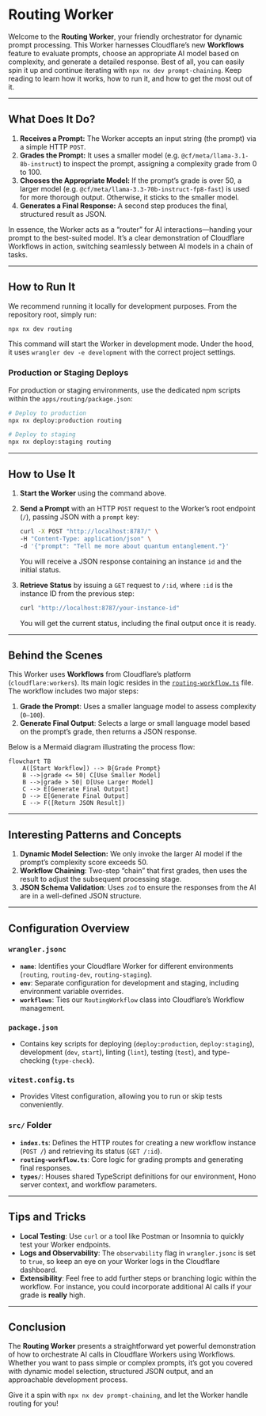 # Routing Worker

Welcome to the **Routing Worker**, your friendly orchestrator for dynamic prompt processing. This Worker harnesses Cloudflare’s new **Workflows** feature to evaluate prompts, choose an appropriate AI model based on complexity, and generate a detailed response. Best of all, you can easily spin it up and continue iterating with `npx nx dev prompt-chaining`. Keep reading to learn how it works, how to run it, and how to get the most out of it.

---

## What Does It Do?

1. **Receives a Prompt:** The Worker accepts an input string (the prompt) via a simple HTTP `POST`.
2. **Grades the Prompt:** It uses a smaller model (e.g. `@cf/meta/llama-3.1-8b-instruct`) to inspect the prompt, assigning a complexity grade from 0 to 100.
3. **Chooses the Appropriate Model:** If the prompt’s grade is over 50, a larger model (e.g. `@cf/meta/llama-3.3-70b-instruct-fp8-fast`) is used for more thorough output. Otherwise, it sticks to the smaller model.
4. **Generates a Final Response:** A second step produces the final, structured result as JSON.

In essence, the Worker acts as a “router” for AI interactions—handing your prompt to the best-suited model. It’s a clear demonstration of Cloudflare Workflows in action, switching seamlessly between AI models in a chain of tasks.

---

## How to Run It

We recommend running it locally for development purposes. From the repository root, simply run:

```bash
npx nx dev routing
```

This command will start the Worker in development mode. Under the hood, it uses `wrangler dev -e development` with the correct project settings.

### Production or Staging Deploys

For production or staging environments, use the dedicated npm scripts within the `apps/routing/package.json`:

```bash
# Deploy to production
npx nx deploy:production routing

# Deploy to staging
npx nx deploy:staging routing
```

---

## How to Use It

1. **Start the Worker** using the command above.
2. **Send a Prompt** with an HTTP `POST` request to the Worker’s root endpoint (`/`), passing JSON with a `prompt` key:
   ```bash
   curl -X POST "http://localhost:8787/" \
   -H "Content-Type: application/json" \
   -d '{"prompt": "Tell me more about quantum entanglement."}'
   ```
   You will receive a JSON response containing an instance `id` and the initial status.

3. **Retrieve Status** by issuing a `GET` request to `/:id`, where `:id` is the instance ID from the previous step:
   ```bash
   curl "http://localhost:8787/your-instance-id"
   ```
   You will get the current status, including the final output once it is ready.

---

## Behind the Scenes

This Worker uses **Workflows** from Cloudflare’s platform (`cloudflare:workers`). Its main logic resides in the [`routing-workflow.ts`](./src/routing-workflow.ts) file. The workflow includes two major steps:

1. **Grade the Prompt**: Uses a smaller language model to assess complexity (`0–100`).
2. **Generate Final Output**: Selects a large or small language model based on the prompt’s grade, then returns a JSON response.

Below is a Mermaid diagram illustrating the process flow:

```mermaid
flowchart TB
    A([Start Workflow]) --> B{Grade Prompt}
    B -->|grade <= 50| C[Use Smaller Model]
    B -->|grade > 50| D[Use Larger Model]
    C --> E[Generate Final Output]
    D --> E[Generate Final Output]
    E --> F([Return JSON Result])
```

---

## Interesting Patterns and Concepts

1. **Dynamic Model Selection:** We only invoke the larger AI model if the prompt’s complexity score exceeds 50.
2. **Workflow Chaining**: Two-step “chain” that first grades, then uses the result to adjust the subsequent processing stage.
3. **JSON Schema Validation**: Uses `zod` to ensure the responses from the AI are in a well-defined JSON structure.

---

## Configuration Overview

### `wrangler.jsonc`

- **`name`**: Identifies your Cloudflare Worker for different environments (`routing`, `routing-dev`, `routing-staging`).
- **`env`**: Separate configuration for development and staging, including environment variable overrides.
- **`workflows`**: Ties our `RoutingWorkflow` class into Cloudflare’s Workflow management.

### `package.json`

- Contains key scripts for deploying (`deploy:production`, `deploy:staging`), development (`dev`, `start`), linting (`lint`), testing (`test`), and type-checking (`type-check`).

### `vitest.config.ts`

- Provides Vitest configuration, allowing you to run or skip tests conveniently.

### `src/` Folder

- **`index.ts`**: Defines the HTTP routes for creating a new workflow instance (`POST /`) and retrieving its status (`GET /:id`).
- **`routing-workflow.ts`**: Core logic for grading prompts and generating final responses.
- **`types/`**: Houses shared TypeScript definitions for our environment, Hono server context, and workflow parameters.

---

## Tips and Tricks

- **Local Testing**: Use `curl` or a tool like Postman or Insomnia to quickly test your Worker endpoints.
- **Logs and Observability**: The `observability` flag in `wrangler.jsonc` is set to `true`, so keep an eye on your Worker logs in the Cloudflare dashboard.
- **Extensibility**: Feel free to add further steps or branching logic within the workflow. For instance, you could incorporate additional AI calls if your grade is **really** high.

---

## Conclusion

The **Routing Worker** presents a straightforward yet powerful demonstration of how to orchestrate AI calls in Cloudflare Workers using Workflows. Whether you want to pass simple or complex prompts, it’s got you covered with dynamic model selection, structured JSON output, and an approachable development process.

Give it a spin with `npx nx dev prompt-chaining`, and let the Worker handle routing for you!
